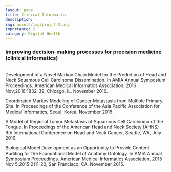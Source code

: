 ```yaml
---
layout: page
title: Clinical Informatics
description:
img: assets/img/proj_2-2.png
importance: 2
category: Digital Health
---
```


<h3>Improving decision-making processes for precision medicine (clinical informatics)</h3>
<br>
Development of a Novel Markov Chain Model for the Prediction of Head and Neck Squamous Cell Carcinoma Dissemination. In AMIA Annual Symposium Proceedings. American Medical Informatics Association, 2016 Nov;2016:1832-39, Chicago, IL, November 2016.

Coordinated Markov Modeling of Cancer Metastasis from Multiple Primary Site. In Proceedings of the Conference of the Asia Pacific Association for Medical Informatics, Seoul, Korea, November 2016.

A Model of Regional Tumor Metastasis of Squamous Cell Carcinoma of the Tongue. In Proceedings of the American Head and Neck Society (AHNS) 9th International Conference on Head and Neck Cancer, Seattle, WA, July 2016.

Biological Model Development as an Opportunity to Provide Content Auditing for the Foundational Model of Anatomy Ontology. In AMIA Annual Symposium Proceedings. American Medical Informatics Association. 2015 Nov 5;2015:2111-20, San Francisco, CA, November 2015.

